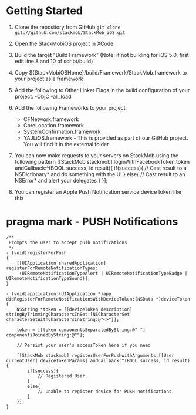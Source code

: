 # Getting Started
1. Clone the repository from GitHub
`git clone git://github.com/stackmob/StackMob_iOS.git`
2. Open the StackMobiOS project in XCode
3.  Build the target "Build Framework" (Note: if not building for iOS 5.0, first edit line 8 and 10 of script/build)
4.  Copy $\{StackMobiOSHome\}/build/Framework/StackMob.framework to your project as a framework
5. Add the following to Other Linker Flags in the build configuration of your project: -ObjC -all_load
6.  Add the following Frameworks to your project:

    - CFNetwork.framework
    - CoreLocation.framework
    - SystemConfirmation.framework
    - YAJLiOS.framework - This is provided as part of our GitHub project. You will find it in the external folder

7. You can now make requests to your servers on StackMob using the following pattern
    [[StackMob stackmob] loginWithFacebookToken:token andCallback:^(BOOL success, id result){
        if(success){
          // Cast result to a NSDictionary* and do something with the UI
        }
        else{
          // Cast result to an NSError* and alert your delegates
        }
    }];
8. You can register an Apple Push Notification service device token like this
# pragma mark - PUSH Notifications
    /**
     Prompts the user to accept push notifications
     */
    - (void)registerForPush
    {
        [[UIApplication sharedApplication] registerForRemoteNotificationTypes: 
         (UIRemoteNotificationTypeAlert | UIRemoteNotificationTypeBadge | UIRemoteNotificationTypeSound)];
    }

    - (void)application:(UIApplication *)app didRegisterForRemoteNotificationsWithDeviceToken:(NSData *)deviceToken 
    {
        NSString *token = [[deviceToken description] stringByTrimmingCharactersInSet:[NSCharacterSet characterSetWithCharactersInString:@"<>"]];
        
        token = [[token componentsSeparatedByString:@" "] componentsJoinedByString:@""];
        
        // Persist your user's accessToken here if you need
        
        [[StackMob stackmob] registerUserForPushwithArguments:[[User currentUser] deviceTokenParams] andCallback:^(BOOL success, id result){
            if(success){
                // Registered User.
            }
            else{
                // Unable to register device for PUSH notifications 
            }
        }];
    }
